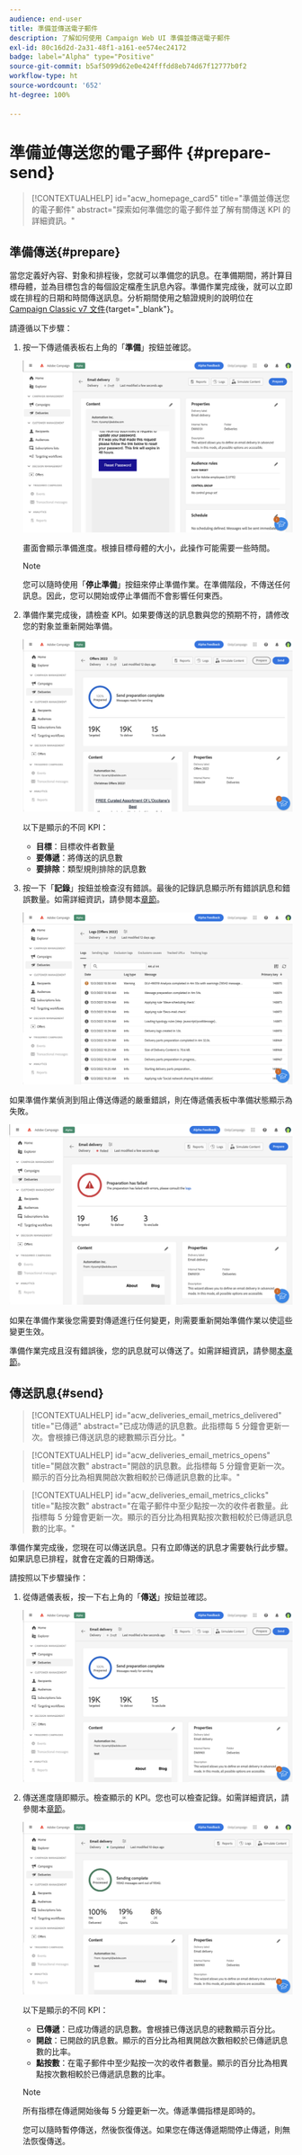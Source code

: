 ```yaml
---
audience: end-user
title: 準備並傳送電子郵件
description: 了解如何使用 Campaign Web UI 準備並傳送電子郵件
exl-id: 80c16d2d-2a31-48f1-a161-ee574ec24172
badge: label="Alpha" type="Positive"
source-git-commit: b5af5099d62e0e424fffdd8eb74d67f12777b0f2
workflow-type: ht
source-wordcount: '652'
ht-degree: 100%

---
```



# 準備並傳送您的電子郵件 {#prepare-send}

>[!CONTEXTUALHELP]
>id="acw_homepage_card5"
>title="準備並傳送您的電子郵件"
>abstract="探索如何準備您的電子郵件並了解有關傳送 KPI 的詳細資訊。"

<!--

	show how to prepare and send the email + the live kpis in the dashboard

like acc when preparation, target calculated then send
real time KPIs, not in AJO. similar to ACS.
exclusion logs, causes
-->

<!--
send also KPIs
-->

## 準備傳送{#prepare}

當您定義好內容、對象和排程後，您就可以準備您的訊息。在準備期間，將計算目標母體，並為目標包含的每個設定檔產生訊息內容。準備作業完成後，就可以立即或在排程的日期和時間傳送訊息。分析期間使用之驗證規則的說明位在 [Campaign Classic v7 文件](https://experienceleague.adobe.com/docs/campaign-classic/using/sending-messages/key-steps-when-creating-a-delivery/steps-validating-the-delivery.html#validation-process-with-typologies){target="_blank"}。

請遵循以下步驟：

1. 按一下傳遞儀表板右上角的「**準備**」按鈕並確認。

   ![](assets/prepare.png)

   畫面會顯示準備進度。根據目標母體的大小，此操作可能需要一些時間。

   >[!NOTE]
   >
   >您可以隨時使用「**停止準備**」按鈕來停止準備作業。在準備階段，不傳送任何訊息。因此，您可以開始或停止準備而不會影響任何東西。

1. 準備作業完成後，請檢查 KPI。如果要傳送的訊息數與您的預期不符，請修改您的對象並重新開始準備。

   ![](assets/prepare2.png)

   以下是顯示的不同 KPI：

   * **目標**：目標收件者數量
   * **要傳遞**：將傳送的訊息數
   * **要排除**：類型規則排除的訊息數

1. 按一下「**記錄**」按鈕並檢查沒有錯誤。最後的記錄訊息顯示所有錯誤訊息和錯誤數量。如需詳細資訊，請參閱本[章節](delivery-logs.md)。

   ![](assets/prepare-logs.png)

如果準備作業偵測到阻止傳送傳遞的嚴重錯誤，則在傳遞儀表板中準備狀態顯示為失敗。

![](assets/prepare-error.png)

如果在準備作業後您需要對傳遞進行任何變更，則需要重新開始準備作業以使這些變更生效。

準備作業完成且沒有錯誤後，您的訊息就可以傳送了。如需詳細資訊，請參閱[本章節](#send)。

## 傳送訊息{#send}

>[!CONTEXTUALHELP]
>id="acw_deliveries_email_metrics_delivered"
>title="已傳遞"
>abstract="已成功傳遞的訊息數。此指標每 5 分鐘會更新一次。會根據已傳送訊息的總數顯示百分比。"

>[!CONTEXTUALHELP]
>id="acw_deliveries_email_metrics_opens"
>title="開啟次數"
>abstract="開啟的訊息數。此指標每 5 分鐘會更新一次。顯示的百分比為相異開啟次數相較於已傳遞訊息數的比率。"

>[!CONTEXTUALHELP]
>id="acw_deliveries_email_metrics_clicks"
>title="點按次數"
>abstract="在電子郵件中至少點按一次的收件者數量。此指標每 5 分鐘會更新一次。顯示的百分比為相異點按次數相較於已傳遞訊息數的比率。"


準備作業完成後，您現在可以傳送訊息。只有立即傳送的訊息才需要執行此步驟。如果訊息已排程，就會在定義的日期傳送。

請按照以下步驟操作：

1. 從傳遞儀表板，按一下右上角的「**傳送**」按鈕並確認。

   ![](assets/send.png)

1. 傳送進度隨即顯示。檢查顯示的 KPI。您也可以檢查記錄。如需詳細資訊，請參閱本[章節](delivery-logs.md)。

   ![](assets/send2.png)

   以下是顯示的不同 KPI：

   * **已傳遞**：已成功傳遞的訊息數。會根據已傳送訊息的總數顯示百分比。
   * **開啟**：已開啟的訊息數。顯示的百分比為相異開啟次數相較於已傳遞訊息數的比率。
   * **點按數**：在電子郵件中至少點按一次的收件者數量。顯示的百分比為相異點按次數相較於已傳遞訊息數的比率。

   >[!NOTE]
   >
   >所有指標在傳遞開始後每 5 分鐘更新一次。傳遞準備指標是即時的。

   您可以隨時暫停傳送，然後恢復傳送。如果您在傳送傳遞期間停止傳遞，則無法恢復傳送。
